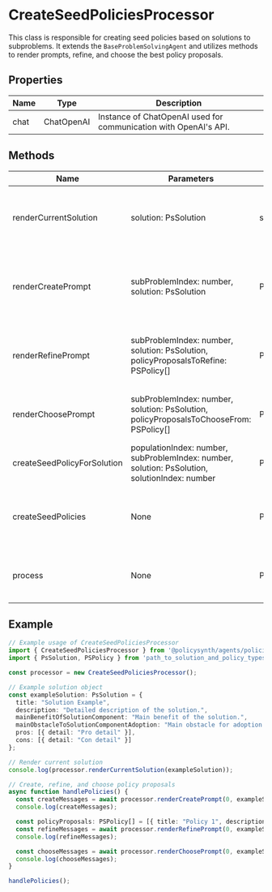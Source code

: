 # CreateSeedPoliciesProcessor

This class is responsible for creating seed policies based on solutions to subproblems. It extends the `BaseProblemSolvingAgent` and utilizes methods to render prompts, refine, and choose the best policy proposals.

## Properties

| Name          | Type   | Description               |
|---------------|--------|---------------------------|
| chat          | ChatOpenAI | Instance of ChatOpenAI used for communication with OpenAI's API. |

## Methods

| Name                          | Parameters                                             | Return Type         | Description                                                                 |
|-------------------------------|--------------------------------------------------------|---------------------|-----------------------------------------------------------------------------|
| renderCurrentSolution         | solution: PsSolution                              | string              | Renders the current solution details into a formatted string.               |
| renderCreatePrompt            | subProblemIndex: number, solution: PsSolution     | Promise<SystemMessage[]> | Generates messages for creating policy proposals based on a solution.       |
| renderRefinePrompt            | subProblemIndex: number, solution: PsSolution, policyProposalsToRefine: PSPolicy[] | Promise<SystemMessage[]> | Generates messages for refining existing policy proposals.                 |
| renderChoosePrompt            | subProblemIndex: number, solution: PsSolution, policyProposalsToChooseFrom: PSPolicy[] | Promise<SystemMessage[]> | Generates messages for choosing the best policy proposal.                   |
| createSeedPolicyForSolution   | populationIndex: number, subProblemIndex: number, solution: PsSolution, solutionIndex: number | Promise<PSPolicy>  | Creates a seed policy for a given solution.                                |
| createSeedPolicies            | None                                                   | Promise<void>       | Orchestrates the creation of seed policies for all subproblems.            |
| process                       | None                                                   | Promise<void>       | Main method to start the policy creation process.                          |

## Example

```typescript
// Example usage of CreateSeedPoliciesProcessor
import { CreateSeedPoliciesProcessor } from '@policysynth/agents/policies/create/createSeedPolicies.js';
import { PsSolution, PSPolicy } from 'path_to_solution_and_policy_types';

const processor = new CreateSeedPoliciesProcessor();

// Example solution object
const exampleSolution: PsSolution = {
  title: "Solution Example",
  description: "Detailed description of the solution.",
  mainBenefitOfSolutionComponent: "Main benefit of the solution.",
  mainObstacleToSolutionComponentAdoption: "Main obstacle for adoption.",
  pros: [{ detail: "Pro detail" }],
  cons: [{ detail: "Con detail" }]
};

// Render current solution
console.log(processor.renderCurrentSolution(exampleSolution));

// Create, refine, and choose policy proposals
async function handlePolicies() {
  const createMessages = await processor.renderCreatePrompt(0, exampleSolution);
  console.log(createMessages);

  const policyProposals: PSPolicy[] = [{ title: "Policy 1", description: "Description 1" }];
  const refineMessages = await processor.renderRefinePrompt(0, exampleSolution, policyProposals);
  console.log(refineMessages);

  const chooseMessages = await processor.renderChoosePrompt(0, exampleSolution, policyProposals);
  console.log(chooseMessages);
}

handlePolicies();
```
